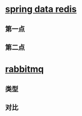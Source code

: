 # [spring data redis](./docs/redis.md)

## 第一点

## 第二点

# [rabbitmq](./docs/rabbitmq.md)

## 类型

## 对比

